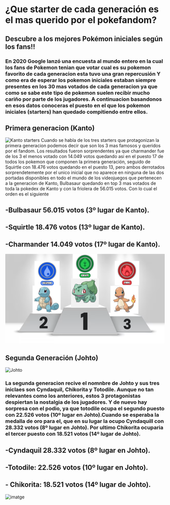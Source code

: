 # ¿Que starter de cada generación es el mas querido por el pokefandom?

## Descubre a los mejores Pokémon iniciales según los fans!!

### En 2020 Google lanzó una encuesta al mundo entero en la cual los fans de Pokemon tenian que votar cual es su pokemon favorito de cada generacion esta tuvo una gran repercusión  Y como era de esperar los pokemon iniciales estaban siempre presentes en los 30 mas votados de cada generacion ya que como se sabe este tipo de pokemon suelen recibir mucho cariño por parte de los jugadores. A continuacion basandonos en esos datos conoceras el puesto en el que los pokemon iniciales (starters) han quedado compitiendo entre ellos.

## Primera generacion (Kanto)
![Kanto starters](https://static0.gamerantimages.com/wordpress/wp-content/uploads/2023/05/pokemon-kanto-region-starters-charmander-bulbasaur-squirtle.jpg)
Cuando se habla de los tres starters que protagonizan la primera generacion podemos decir que son los 3 mas famosos y queridos por el fandom.                                                                                               	  Los resultados fueron sorprendentes ya que charmander fue de los 3 el menos votado con 14.049 votos quedando asi en el puesto 17 de todos los pokemon que componen la primera generación, seguido de Squirtle con 18.476 votos quedando en el puesto 13, pero ambos derrotados sorprendetemente por el unico inicial que no aparece en ninguna de las dos portadas disponibles en todo el mundo de los videojuegos que pertenecen a la generacion de Kanto, Bulbasaur quedando en top 3 mas votados de toda la pokedex de Kanto y con la friolera de 56.015 votos. Con lo cual el orden es el siguiente

## -Bulbasaur 56.015 votos (3º lugar de Kanto).
## -Squirtle 18.476 votos (13º lugar de Kanto).
## -Charmander 14.049 votos (17º lugar de Kanto).

![KantoPodium](PodioKanto.png)

## Segunda Generación (Johto)
![Johto](https://www.google.com/url?sa=i&url=https%3A%2F%2Fwww.thegamer.com%2Fpokemon-every-johto-starter-evolution-ranked%2F&psig=AOvVaw1fI4CtO9w-dHV1FYUKyn9y&ust=1727349903161000&source=images&cd=vfe&opi=89978449&ved=0CBQQjRxqFwoTCMiY0tL_3YgDFQAAAAAdAAAAABAE)
### La segunda generacion recive el nomnbre de Johto y sus tres iniclaes son Cyndaquil, Chikorita y Totodile. Aunque no tan relevantes como los anteriores, estos 3 protagonistas despiertan la nostalgia de los jugadores. Y de nuevo hay sorpresa con el podio, ya que totodile ocupa el segundo puesto con 22.526 votos (10º lugar en Johto).Cuando se esperaba la medalla de oro para el, que en su lugar la ocupo Cyndaquill con 28.332 votos (8º lugar en Johto). Por ultimo Chikorita ocuparia el tercer puesto con 18.521 votos (14º lugar de Johto).

## -Cyndaquil 28.332 votos (8º lugar en Johto).
## -Totodile: 22.526 votos (10º lugar en Johto).
## - Chikorita: 18.521 votos (14º lugar de Johto).

![imatge](https://github.com/user-attachments/assets/781ec974-5da4-43be-9935-d6c1d3424d7c)

